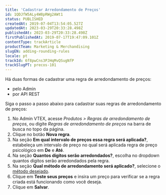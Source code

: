 ```yaml
---
title: 'Cadastrar Arredondamento de Preços'
id: 1QDJfW5ALy4W8pRWg2AWt1
status: PUBLISHED
createdAt: 2019-07-04T13:54:05.527Z
updatedAt: 2023-03-29T20:33:28.498Z
publishedAt: 2023-03-29T20:33:28.498Z
firstPublishedAt: 2019-07-17T19:47:09.101Z
contentType: trackArticle
productTeam: Marketing & Merchandising
slugEN: adding-rounding-rules
locale: pt
trackId: 6f8pwCns3PJHqMvQSugNfP
trackSlugPT: precos-101
---
```


Há duas formas de cadastrar uma regra de arredondamento de preços: 

- pelo Admin  
- por API REST

Siga o passo a passo abaixo para cadastrar suas regras de arredondamento de preços:

1.  No Admin VTEX, acesse *Produtos > Regras de arredondamento de preços*, ou digite *Regras de arredondamento de preços* na barra de busca no topo da página.
2.  Clique no botão **Nova regra**.  
3.  Na seção **Em qual intervalo de preços essa regra será aplicada?**, estabeleça um intervalo de preço no qual será aplicada regra de preço psicológico em **De** e **Até**.
4.  Na seção **Quantos dígitos serão arredondados?**, escolha no dropdown quantos dígitos serão arredondados pela regra.
5.  Na seção **Qual método de arredondamento será aplicado?**, selecione o [método desejado](/pt/tracks/pricing-101--6f8pwCns3PJHqMvQSugNfP/1tUIUvF6BUkDgMsknGaMkF).
6.  Clique em **Teste seus preços** e insira um preço para verificar se a regra criada está funcionando como você deseja.
7.  Clique em **Salvar**.
